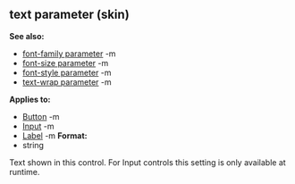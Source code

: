 ## text parameter (skin)
**See also:**
*   [font-family parameter](/ref/%7Bskin%7D/param/font-family.md) -m
*   [font-size parameter](/ref/%7Bskin%7D/param/font-size.md) -m
*   [font-style parameter](/ref/%7Bskin%7D/param/font-style.md) -m
*   [text-wrap parameter](/ref/%7Bskin%7D/param/text-wrap.md) -m
<!-- -->
**Applies to:**
*   [Button](/ref/%7Bskin%7D/control/button.md) -m
*   [Input](/ref/%7Bskin%7D/control/input.md) -m
*   [Label](/ref/%7Bskin%7D/control/label.md) -m<!-- -->
**Format:**
*   string


Text shown in this control. For Input controls this setting is
only available at runtime.